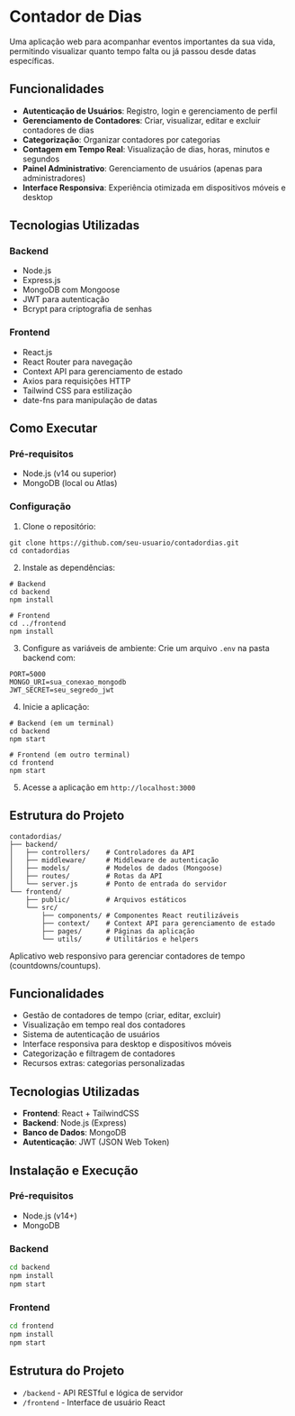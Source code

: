 # Contador de Dias

Uma aplicação web para acompanhar eventos importantes da sua vida, permitindo visualizar quanto tempo falta ou já passou desde datas específicas.

## Funcionalidades

- **Autenticação de Usuários**: Registro, login e gerenciamento de perfil
- **Gerenciamento de Contadores**: Criar, visualizar, editar e excluir contadores de dias
 - **Categorização**: Organizar contadores por categorias
- **Contagem em Tempo Real**: Visualização de dias, horas, minutos e segundos
- **Painel Administrativo**: Gerenciamento de usuários (apenas para administradores)
- **Interface Responsiva**: Experiência otimizada em dispositivos móveis e desktop

## Tecnologias Utilizadas

### Backend
- Node.js
- Express.js
- MongoDB com Mongoose
- JWT para autenticação
- Bcrypt para criptografia de senhas

### Frontend
- React.js
- React Router para navegação
- Context API para gerenciamento de estado
- Axios para requisições HTTP
- Tailwind CSS para estilização
- date-fns para manipulação de datas

## Como Executar

### Pré-requisitos
- Node.js (v14 ou superior)
- MongoDB (local ou Atlas)

### Configuração

1. Clone o repositório:
```
git clone https://github.com/seu-usuario/contadordias.git
cd contadordias
```

2. Instale as dependências:
```
# Backend
cd backend
npm install

# Frontend
cd ../frontend
npm install
```

3. Configure as variáveis de ambiente:
Crie um arquivo `.env` na pasta backend com:
```
PORT=5000
MONGO_URI=sua_conexao_mongodb
JWT_SECRET=seu_segredo_jwt
```

4. Inicie a aplicação:
```
# Backend (em um terminal)
cd backend
npm start

# Frontend (em outro terminal)
cd frontend
npm start
```

5. Acesse a aplicação em `http://localhost:3000`

## Estrutura do Projeto

```
contadordias/
├── backend/
│   ├── controllers/    # Controladores da API
│   ├── middleware/     # Middleware de autenticação
│   ├── models/         # Modelos de dados (Mongoose)
│   ├── routes/         # Rotas da API
│   └── server.js       # Ponto de entrada do servidor
└── frontend/
    ├── public/         # Arquivos estáticos
    └── src/
        ├── components/ # Componentes React reutilizáveis
        ├── context/    # Context API para gerenciamento de estado
        ├── pages/      # Páginas da aplicação
        └── utils/      # Utilitários e helpers
```

Aplicativo web responsivo para gerenciar contadores de tempo (countdowns/countups).

## Funcionalidades

- Gestão de contadores de tempo (criar, editar, excluir)
- Visualização em tempo real dos contadores
- Sistema de autenticação de usuários
- Interface responsiva para desktop e dispositivos móveis
- Categorização e filtragem de contadores
- Recursos extras: categorias personalizadas

## Tecnologias Utilizadas

- **Frontend**: React + TailwindCSS
- **Backend**: Node.js (Express)
- **Banco de Dados**: MongoDB
- **Autenticação**: JWT (JSON Web Token)

## Instalação e Execução

### Pré-requisitos
- Node.js (v14+)
- MongoDB

### Backend
```bash
cd backend
npm install
npm start
```

### Frontend
```bash
cd frontend
npm install
npm start
```

## Estrutura do Projeto
- `/backend` - API RESTful e lógica de servidor
- `/frontend` - Interface de usuário React